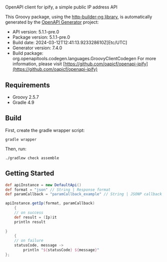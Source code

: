# 

OpenAPI client for ipify, a simple public IP address API

This Groovy package, using the [http-builder-ng library](https://http-builder-ng.github.io/http-builder-ng/), is automatically generated by the [OpenAPI Generator](https://openapi-generator.tech) project:

- API version: 5.1.1-pre.0
- Package version: 5.1.1-pre.0
- Build date: 2024-03-12T12:41:13.923328610Z[Etc/UTC]
- Generator version: 7.4.0
- Build package: org.openapitools.codegen.languages.GroovyClientCodegen
For more information, please visit [https://github.com/oapicf/openapi-ipify](https://github.com/oapicf/openapi-ipify)

## Requirements

* Groovy 2.5.7
* Gradle 4.9

## Build

First, create the gradle wrapper script:

```
gradle wrapper
```

Then, run:

```
./gradlew check assemble
```

## Getting Started


```groovy
def apiInstance = new DefaultApi()
def format = "json" // String | Response format
def paramCallback = "paramCallback_example" // String | JSONP callback function name

apiInstance.getIp(format, paramCallback)
    {
    // on success
    def result = (Ip)it
    println result
    
}
    {
    // on failure
    statusCode, message ->
        println "${statusCode} ${message}"
};
```

